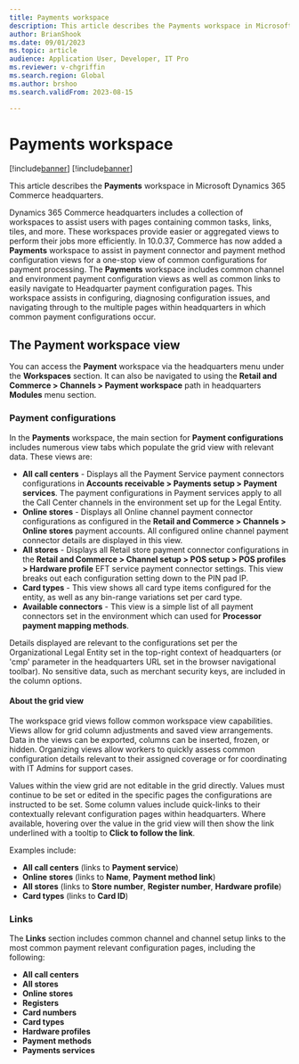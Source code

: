 ```yaml
---
title: Payments workspace
description: This article describes the Payments workspace in Microsoft Dynamics 365 Commerce headquarters.
author: BrianShook
ms.date: 09/01/2023
ms.topic: article
audience: Application User, Developer, IT Pro
ms.reviewer: v-chgriffin
ms.search.region: Global
ms.author: brshoo
ms.search.validFrom: 2023-08-15

---
```


# Payments workspace

[!include[banner](../includes/banner.md)]
[!include[banner](../includes/preview-banner.md)]

This article describes the **Payments** workspace in Microsoft Dynamics 365 Commerce headquarters.

Dynamics 365 Commerce headquarters includes a collection of workspaces to assist users with pages containing common tasks, links, tiles, and more. These workspaces provide easier or aggregated views to perform their jobs more efficiently. In 10.0.37, Commerce has now added a **Payments** workspace to assist in payment connector and payment method configuration views for a one-stop view of common configurations for payment processing. The **Payments** workspace includes common channel and environment payment configuration views as well as common links to easily navigate to Headquarter payment configuration pages. This workspace assists in configuring, diagnosing configuration issues, and navigating through to the multiple pages within headquarters in which common payment configurations occur.

## The Payment workspace view

You can access the **Payment** workspace via the headquarters menu under the **Workspaces** section. It can also be navigated to using the **Retail and Commerce \> Channels \> Payment workspace** path in headquarters **Modules** menu section. 

### Payment configurations

In the **Payments** workspace, the main section for **Payment configurations** includes numerous view tabs which populate the grid view with relevant data. These views are:

- **All call centers** - Displays all the Payment Service payment connectors configurations in **Accounts receivable \> Payments setup \> Payment services**. The payment configurations in Payment services apply to all the Call Center channels in the environment set up for the Legal Entity. 
- **Online stores** - Displays all Online channel payment connector configurations as configured in the **Retail and Commerce \> Channels \> Online stores** payment accounts. All configured online channel payment connector details are displayed in this view.
- **All stores** - Displays all Retail store payment connector configurations in the **Retail and Commerce \> Channel setup \> POS setup \> POS profiles \> Hardware profile** EFT service payment connector settings. This view breaks out each configuration setting down to the PIN pad IP. 
- **Card types** - This view shows all card type items configured for the entity, as well as any bin-range variations set per card type.
- **Available connectors** - This view is a simple list of all payment connectors set in the environment which can used for **Processor payment mapping methods**.  

Details displayed are relevant to the configurations set per the Organizational Legal Entity set in the top-right context of headquarters (or 'cmp' parameter in the headquarters URL set in the browser navigational toolbar). No sensitive data, such as merchant security keys, are included in the column options. 

#### About the grid view

The workspace grid views follow common workspace view capabilities. Views allow for grid column adjustments and saved view arrangements. Data in the views can be exported, columns can be inserted, frozen, or hidden. Organizing views allow workers to quickly assess common configuration details relevant to their assigned coverage or for coordinating with IT Admins for support cases.

Values within the view grid are not editable in the grid directly. Values must continue to be set or edited in the specific pages the configurations are instructed to be set. Some column values include quick-links to their contextually relevant configuration pages within headquarters. Where available, hovering over the value in the grid view will then show the link underlined with a tooltip to **Click to follow the link**. 

Examples include:

- **All call centers** (links to **Payment service**) 
- **Online stores** (links to **Name**, **Payment method link**)
- **All stores** (links to **Store number**, **Register number**, **Hardware profile**)
- **Card types** (links to **Card ID**)

### Links

The **Links** section includes common channel and channel setup links to the most common payment relevant configuration pages, including the following:

- **All call centers**
- **All stores**
- **Online stores**
- **Registers**
- **Card numbers**
- **Card types**
- **Hardware profiles**
- **Payment methods**
- **Payments services**
